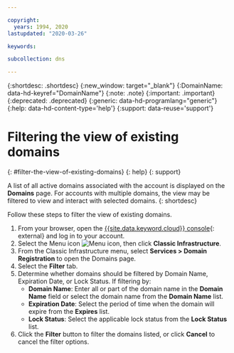 ```yaml
---

copyright:
  years: 1994, 2020
lastupdated: "2020-03-26"

keywords: 

subcollection: dns

---
```


{:shortdesc: .shortdesc}
{:new_window: target="_blank"}
{:DomainName: data-hd-keyref="DomainName"}
{:note: .note}
{:important: .important}
{:deprecated: .deprecated}
{:generic: data-hd-programlang="generic"}
{:help: data-hd-content-type='help'}
{:support: data-reuse='support'}

# Filtering the view of existing domains
{: #filter-the-view-of-existing-domains}
{: help}
{: support}

A list of all active domains associated with the account is displayed on the **Domains** page. For accounts with multiple domains, the view may be filtered to view and interact with selected domains. 
{: shortdesc}

Follow these steps to filter the view of existing domains.

1. From your browser, open the [{{site.data.keyword.cloud}} console](https://{DomainName}/){: external} and log in to your account.
1. Select the Menu icon ![Menu icon](../icons/icon_hamburger.svg), then click **Classic Infrastructure**.
1. From the Classic Infrastructure menu, select **Services > Domain Registration** to open the Domains page.
1. Select the **Filter** tab.
1. Determine whether domains should be filtered by Domain Name, Expiration Date, or Lock Status. If filtering by:
    * **Domain Name**: Enter all or part of the domain name in the **Domain Name** field or select the domain name from the **Domain Name** list.
    * **Expiration Date**: Select the period of time when the domain will expire from the **Expires** list.
    * **Lock Status**: Select the applicable lock status from the **Lock Status** list.
1. Click the **Filter** button to filter the domains listed, or click **Cancel** to cancel the filter options.
